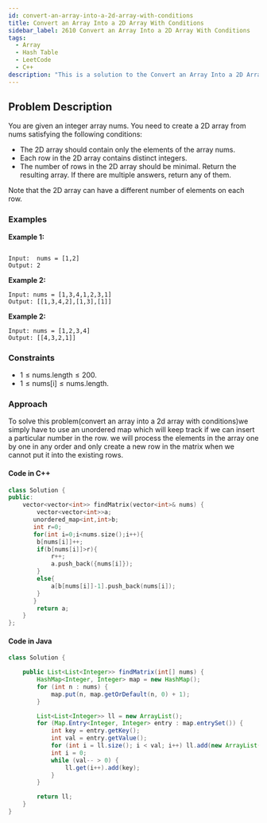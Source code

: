 ```yaml
---
id: convert-an-array-into-a-2d-array-with-conditions
title: Convert an Array Into a 2D Array With Conditions
sidebar_label: 2610 Convert an Array Into a 2D Array With Conditions
tags:
  - Array
  - Hash Table
  - LeetCode
  - C++
description: "This is a solution to the Convert an Array Into a 2D Array With Conditions problem on LeetCode."
---
```


## Problem Description

You are given an integer array nums. You need to create a 2D array from nums satisfying the following conditions:

- The 2D array should contain only the elements of the array nums.
- Each row in the 2D array contains distinct integers.
- The number of rows in the 2D array should be minimal.
  Return the resulting array. If there are multiple answers, return any of them.

Note that the 2D array can have a different number of elements on each row.

### Examples

**Example 1:**

```

Input:  nums = [1,2]
Output: 2
```

**Example 2:**

```
Input: nums = [1,3,4,1,2,3,1]
Output: [[1,3,4,2],[1,3],[1]]
```

**Example 2:**

```
Input: nums = [1,2,3,4]
Output: [[4,3,2,1]]
```

### Constraints

- $1 \leq \text{nums.length} \leq 200$.
- $1 \leq \text{nums[i]} \leq \text{nums.length}$.

### Approach

To solve this problem(convert an array into a 2d array with conditions)we simply have to use an unordered map which will keep track if we can insert a particular number in the row. we will process the elements in the array one by one in any order and only create a new row in the matrix when we cannot put it into the existing rows.

#### Code in C++

```cpp
class Solution {
public:
    vector<vector<int>> findMatrix(vector<int>& nums) {
        vector<vector<int>>a;
       unordered_map<int,int>b;
       int r=0;
       for(int i=0;i<nums.size();i++){
        b[nums[i]]++;
        if(b[nums[i]]>r){
            r++;
            a.push_back({nums[i]});
        }
        else{
            a[b[nums[i]]-1].push_back(nums[i]);
        }
       }
        return a;
    }
};
```

#### Code in Java

```java
class Solution {

    public List<List<Integer>> findMatrix(int[] nums) {
        HashMap<Integer, Integer> map = new HashMap();
        for (int n : nums) {
            map.put(n, map.getOrDefault(n, 0) + 1);
        }

        List<List<Integer>> ll = new ArrayList();
        for (Map.Entry<Integer, Integer> entry : map.entrySet()) {
            int key = entry.getKey();
            int val = entry.getValue();
            for (int i = ll.size(); i < val; i++) ll.add(new ArrayList());
            int i = 0;
            while (val-- > 0) {
                ll.get(i++).add(key);
            }
        }

        return ll;
    }
}

```
